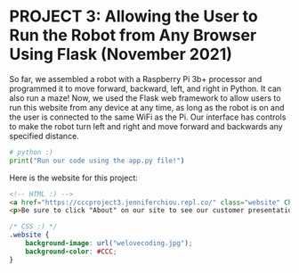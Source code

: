 # PROJECT 3: Allowing the User to Run the Robot from Any Browser Using Flask (November 2021)
So far, we assembled a robot with a Raspberry Pi 3b+ processor and programmed it to move forward, backward, left, and right in Python. It can also run a maze! Now, we used the Flask web framework to allow users to run this website from any device at any time, as long as the robot is on and the user is connected to the same WiFi as the Pi. Our interface has controls to make the robot turn left and right and move forward and backwards any specified distance.

```python
# python :)
print("Run our code using the app.py file!")
```

Here is the website for this project:

```html
<!-- HTML :) -->
<a href="https://cccproject3.jenniferchiou.repl.co/" class="website" Check it out here!</a>
<p>Be sure to click "About" on our site to see our customer presentation!</p>
```

```css
/* CSS :) */
.website {
    background-image: url("welovecoding.jpg");
    background-color: #CCC;
}
```
